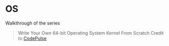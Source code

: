 # OS
Walkthrough of the series 
> Write Your Own 64-bit Operating System Kernel From Scratch
Credit to [CodePulse](https://www.youtube.com/channel/UCUVahoidFA7F3Asfvamrm7w)